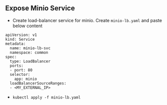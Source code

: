 ## Expose Minio Service


- Create load-balancer service for minio. Create `minio-lb.yaml` and paste below content

```shell
apiVersion: v1
kind: Service
metadata:
  name: minio-lb-svc
  namespace: common
spec:
  type: LoadBalancer
  ports:
  - port: 80
  selector:
    app: minio
  loadBalancerSourceRanges:
  - <MY_EXTERNAL_IP>
```

- `kubectl apply -f minio-lb.yaml`